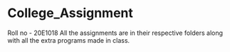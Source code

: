 # College_Assignment
 Roll no - 20E1018
 All the assignments are in their respective folders along with all the extra programs made in class.
